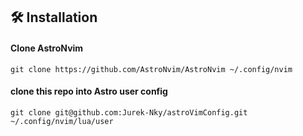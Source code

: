 ## 🛠️ Installation

#### Clone AstroNvim

```shell
git clone https://github.com/AstroNvim/AstroNvim ~/.config/nvim
```

#### clone this repo into Astro user config

```shell
git clone git@github.com:Jurek-Nky/astroVimConfig.git ~/.config/nvim/lua/user
```
